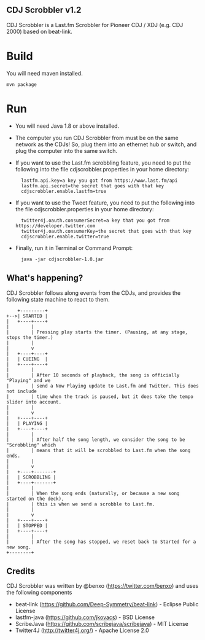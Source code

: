 CDJ Scrobbler v1.2
------------------

CDJ Scrobbler is a Last.fm Scrobbler for Pioneer CDJ / XDJ (e.g. CDJ 2000) based on beat-link.

Build
=====

You will need maven installed.

    mvn package

Run
===

* You will need Java 1.8 or above installed. 
* The computer you run CDJ Scrobbler from must be on the same network as the CDJs! So, plug them into an ethernet hub or switch, and plug the computer into the same switch.
* If you want to use the Last.fm scrobbling feature, you need to put the following into the file cdjscrobbler.properties in your home directory:

        lastfm.api.key=a key you got from https://www.last.fm/api
        lastfm.api.secret=the secret that goes with that key
        cdjscrobbler.enable.lastfm=true
    

* If you want to use the Tweet feature, you need to put the following into the file cdjscrobbler.properties in your home directory:

        twitter4j.oauth.consumerSecret=a key that you got from https://developer.twitter.com
        twitter4j.oauth.consumerKey=the secret that goes with that key
        cdjscrobbler.enable.twitter=true

* Finally, run it in Terminal or Command Prompt:

        java -jar cdjscrobbler-1.0.jar 


What's happening?
-----------------

CDJ Scrobbler follows along events from the CDJs, and provides the following state machine to react to them. 


        +---------+
    +-->| STARTED |
    |   +----+----+
    |        |
    |        | Pressing play starts the timer. (Pausing, at any stage, stops the timer.)
    |        |
    |        v
    |   +----+----+
    |   | CUEING  |
    |   +----+----+
    |        |
    |        | After 10 seconds of playback, the song is officially "Playing" and we 
    |        | send a Now Playing update to Last.fm and Twitter. This does not include 
    |        | time when the track is paused, but it does take the tempo slider into account.
    |        |
    |        v
    |   +----+----+
    |   | PLAYING |
    |   +----+----+
    |        |
    |        | After half the song length, we consider the song to be "Scrobbling" which 
    |        | means that it will be scrobbled to Last.fm when the song ends.
    |        |
    |        v
    |   +----+-------+
    |   | SCROBBLING |
    |   +----+-------+
    |        |
    |        | When the song ends (naturally, or because a new song started on the deck),
    |        | this is when we send a scrobble to Last.fm.
    |        |
    |        v
    |   +----+----+
    |   | STOPPED |
    |   +----+----+
    |        |
    |        | After the song has stopped, we reset back to Started for a new song.
    +--------+

Credits
-------

CDJ Scrobbler was written by @benxo (https://twitter.com/benxo) and uses the following components
* beat-link   (https://github.com/Deep-Symmetry/beat-link) - Eclipse Public License
* lastfm-java (https://github.com/jkovacs) - BSD License
* ScribeJava  (https://github.com/scribejava/scribejava) - MIT License
* Twitter4J   (http://twitter4j.org/) - Apache License 2.0

